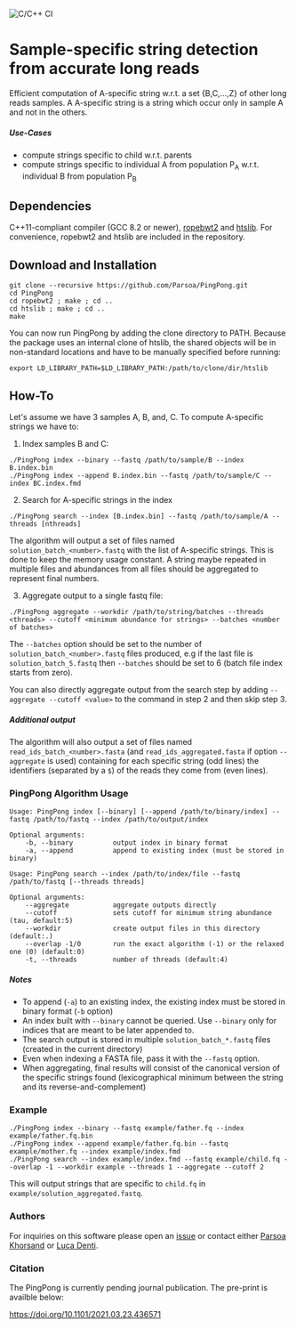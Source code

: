 ![C/C++ CI](https://github.com/Parsoa/PingPong/workflows/C/C++%20CI/badge.svg)

# Sample-specific string detection from accurate long reads
Efficient computation of A-specific string w.r.t. a set {B,C,...,Z} of other long reads samples. A A-specific string is a string which occur only in sample A and not in the others. 

##### Use-Cases
* compute strings specific to child w.r.t. parents
* compute strings specific to individual A from population P<sub>A</sub> w.r.t. individual B from population P<sub>B</sub>

## Dependencies

C++11-compliant compiler (GCC 8.2 or newer), [ropebwt2](https://github.com/lh3/ropebwt2) and [htslib](https://github.com/samtools/htslib). For convenience, ropebwt2 and htslib are included in the repository.

## Download and Installation

```
git clone --recursive https://github.com/Parsoa/PingPong.git
cd PingPong 
cd ropebwt2 ; make ; cd ..
cd htslib ; make ; cd ..
make
```

You can now run PingPong by adding the clone directory to PATH. Because the package uses an internal clone of htslib, the shared objects will be in non-standard locations and have to be manually specified before running:

```
export LD_LIBRARY_PATH=$LD_LIBRARY_PATH:/path/to/clone/dir/htslib
```

## How-To
Let's assume we have 3 samples A, B, and, C. To compute A-specific strings we have to:

1. Index samples B and C:
```
./PingPong index --binary --fastq /path/to/sample/B --index B.index.bin
./PingPong index --append B.index.bin --fastq /path/to/sample/C --index BC.index.fmd
```
2. Search for A-specific strings in the index
```
./PingPong search --index [B.index.bin] --fastq /path/to/sample/A --threads [nthreads]
```

The algorithm will output a set of files named `solution_batch_<number>.fastq` with the list of A-specific strings. This is done to keep the memory usage constant. A string maybe repeated in multiple files and abundances from all files should be aggregated to represent final numbers.

3. Aggregate output to a single fastq file:
```
./PingPong aggregate --workdir /path/to/string/batches --threads <threads> --cutoff <minimum abundance for strings> --batches <number of batches>
```

The `--batches` option should be set to the number of `solution_batch_<number>.fastq` files produced, e.g if the last file is `solution_batch_5.fastq` then `--batches` should be set to 6 (batch file index starts from zero).

You can also directly aggregate output from the search step by adding `--aggregate --cutoff <value>` to the command in step 2 and then skip step 3.

##### Additional output
The algorithm will also output a set of files named `read_ids_batch_<number>.fasta` (and `read_ids_aggregated.fasta` if option `--aggregate` is used) containing for each specific string (odd lines) the identifiers (separated by a `$`) of the reads they come from (even lines).

### PingPong Algorithm Usage
```
Usage: PingPong index [--binary] [--append /path/to/binary/index] --fastq /path/to/fastq --index /path/to/output/index

Optional arguments:
    -b, --binary          output index in binary format
    -a, --append          append to existing index (must be stored in binary)

Usage: PingPong search --index /path/to/index/file --fastq /path/to/fastq [--threads threads]

Optional arguments:
    --aggregate           aggregate outputs directly
    --cutoff              sets cutoff for minimum string abundance (tau, default:5)
    --workdir             create output files in this directory (default:.)
    --overlap -1/0        run the exact algorithm (-1) or the relaxed one (0) (default:0)
    -t, --threads         number of threads (default:4)
```

##### Notes
* To append (`-a`) to an existing index, the existing index must be stored in binary format (`-b` option)
* An index built with `--binary` cannot be queried. Use `--binary` only for indices that are meant to be later appended to.
* The search output is stored in multiple `solution_batch_*.fastq` files (created in the current directory)
* Even when indexing a FASTA file, pass it with the `--fastq` option.
* When aggregating, final results will consist of the canonical version of the specific strings found (lexicographical minimum between the string and its reverse-and-complement)

### Example

```
./PingPong index --binary --fastq example/father.fq --index example/father.fq.bin
./PingPong index --append example/father.fq.bin --fastq example/mother.fq --index example/index.fmd
./PingPong search --index example/index.fmd --fastq example/child.fq --overlap -1 --workdir example --threads 1 --aggregate --cutoff 2
```

This will output strings that are specific to `child.fq` in `example/solution_aggregated.fastq`.

### Authors
For inquiries on this software please open an [issue](https://github.com/Parsoa/PingPong/issues) or contact either [Parsoa Khorsand](https://github.com/parsoa) or [Luca Denti](https://github.com/ldenti/).

### Citation

The PingPong is currently pending journal publication. The pre-print is availble below:

https://doi.org/10.1101/2021.03.23.436571
